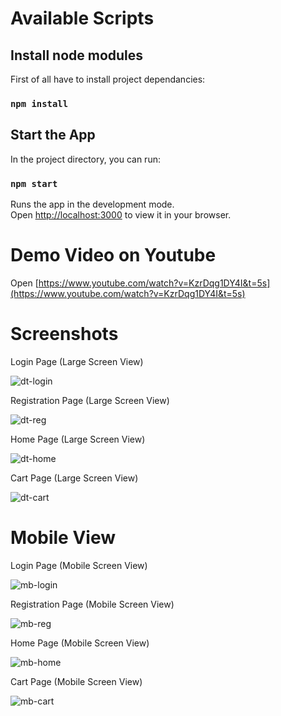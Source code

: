 # Available Scripts

## Install node modules
First of all have to install project dependancies:

### `npm install`

## Start the App
In the project directory, you can run:

### `npm start`

Runs the app in the development mode.\
Open [http://localhost:3000](http://localhost:3000) to view it in your browser.

# Demo Video on Youtube
Open [https://www.youtube.com/watch?v=KzrDqg1DY4I&t=5s](https://www.youtube.com/watch?v=KzrDqg1DY4I&t=5s)


# Screenshots

Login Page (Large Screen View)

![dt-login](https://github.com/user-attachments/assets/685b21f2-8bf5-4da2-aa12-9850ae864dbf)

Registration Page (Large Screen View)

![dt-reg](https://github.com/user-attachments/assets/e176a451-9b4d-4fc6-9112-bfa31c71d47f)

Home Page (Large Screen View)

![dt-home](https://github.com/user-attachments/assets/50fb7519-ea54-4770-bcf3-70a59c8bcf4e)

Cart Page (Large Screen View)

![dt-cart](https://github.com/user-attachments/assets/212aef8c-a0b7-4e35-b826-c16a3e590601)

# Mobile View

Login Page (Mobile Screen View)

![mb-login](https://github.com/user-attachments/assets/759e4646-5bec-4096-bf07-68f1b245ac8f)

Registration Page (Mobile Screen View)

![mb-reg](https://github.com/user-attachments/assets/4c19aad8-d28e-4818-bee1-bca15100ced5)

Home Page (Mobile Screen View)

![mb-home](https://github.com/user-attachments/assets/3ccac112-b9d5-48e5-bad0-448cec915f9e)

Cart Page (Mobile Screen View)

![mb-cart](https://github.com/user-attachments/assets/9e011193-7dd8-4dd5-9093-c81d2ea0906b)
